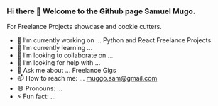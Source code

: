 ### Hi there 👋 Welcome to the Github page Samuel Mugo.



For Freelance Projects showcase and cookie cutters.

- 🔭 I’m currently working on ... Python and React Freelance Projects
- 🌱 I’m currently learning ...
- 👯 I’m looking to collaborate on ...
- 🤔 I’m looking for help with ...
- 💬 Ask me about ... Freelance Gigs
- 📫 How to reach me: ... muggo.sam@gmail.com
- 😄 Pronouns: ...
- ⚡ Fun fact: ...

